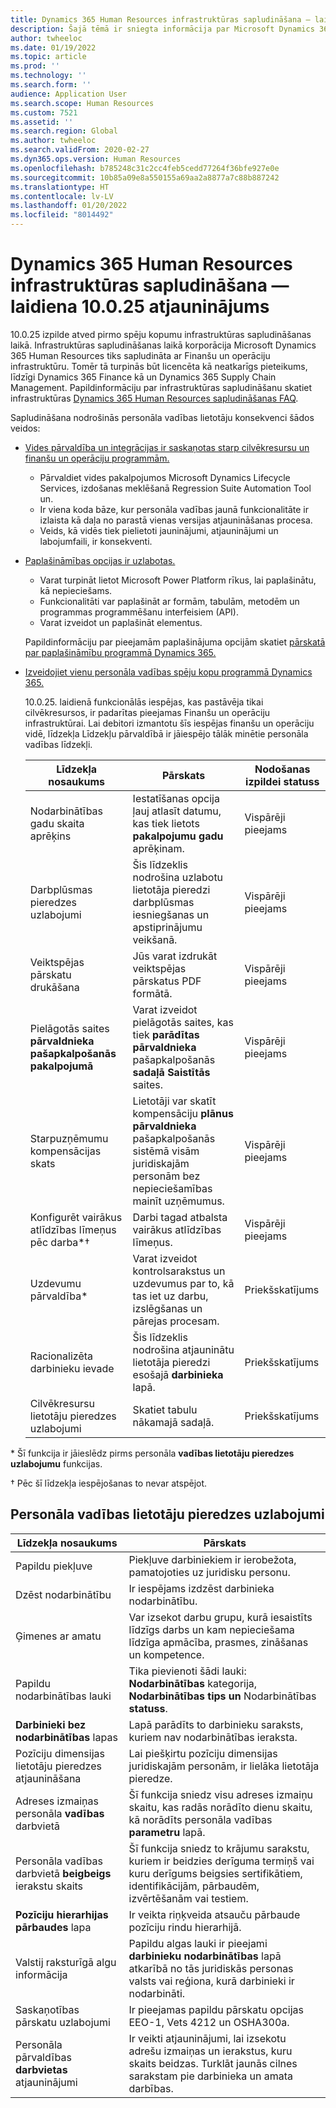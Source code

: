 ```yaml
---
title: Dynamics 365 Human Resources infrastruktūras sapludināšana — laidiena 10.0.25 atjauninājums
description: Šajā tēmā ir sniegta informācija par Microsoft Dynamics 365 Human Resources izlaidi 10.0.25, kas atved pirmo spēju kopumu infrastruktūras saplūdē.
author: twheeloc
ms.date: 01/19/2022
ms.topic: article
ms.prod: ''
ms.technology: ''
ms.search.form: ''
audience: Application User
ms.search.scope: Human Resources
ms.custom: 7521
ms.assetid: ''
ms.search.region: Global
ms.author: twheeloc
ms.search.validFrom: 2020-02-27
ms.dyn365.ops.version: Human Resources
ms.openlocfilehash: b785248c31c2cc4feb5cedd77264f36bfe927e0e
ms.sourcegitcommit: 10b85a09e8a550155a69aa2a8877a7c88b887242
ms.translationtype: HT
ms.contentlocale: lv-LV
ms.lasthandoff: 01/20/2022
ms.locfileid: "8014492"
---
```

# <a name="dynamics-365-human-resources-infrastructure-merge---release-10025-update"></a>Dynamics 365 Human Resources infrastruktūras sapludināšana — laidiena 10.0.25 atjauninājums

10.0.25 izpilde atved pirmo spēju kopumu infrastruktūras sapludināšanas laikā. Infrastruktūras sapludināšanas laikā korporācija Microsoft Dynamics 365 Human Resources tiks sapludināta ar Finanšu un operāciju infrastruktūru. Tomēr tā turpinās būt licencēta kā neatkarīgs pieteikums, līdzīgi Dynamics 365 Finance kā un Dynamics 365 Supply Chain Management. Papildinformāciju par infrastruktūras sapludināšanu skatiet infrastruktūras [Dynamics 365 Human Resources sapludināšanas FAQ](../human-resources/hr-infrastructure-merge-faq.md).

Sapludināšana nodrošinās personāla vadības lietotāju konsekvenci šādos veidos:

- [Vides pārvaldība un integrācijas ir saskaņotas starp cilvēkresursu un finanšu un operāciju programmām.](/dynamics365-release-plan/2021wave2/human-resources/dynamics365-human-resources/consistent-environment-management-integrations-between-human-resources-finance-operations-apps)

    - Pārvaldiet vides pakalpojumos Microsoft Dynamics Lifecycle Services, izdošanas meklēšanā Regression Suite Automation Tool un.
    - Ir viena koda bāze, kur personāla vadības jaunā funkcionalitāte ir izlaista kā daļa no parastā vienas versijas atjaunināšanas procesa.
    - Veids, kā vidēs tiek pielietoti jauninājumi, atjauninājumi un labojumfaili, ir konsekventi.

- [Paplašināmības opcijas ir uzlabotas.](/dynamics365-release-plan/2021wave2/human-resources/dynamics365-human-resources/improve-extensibility-options.md)

    - Varat turpināt lietot Microsoft Power Platform rīkus, lai paplašinātu, kā nepieciešams.
    - Funkcionalitāti var paplašināt ar formām, tabulām, metodēm un programmas programmēšanu interfeisiem (API).
    - Varat izveidot un paplašināt elementus.

    Papildinformāciju par pieejamām paplašinājuma opcijām skatiet [pārskatā par paplašināmību programmā Dynamics 365.](../fin-ops-core/dev-itpro/extensibility/extensibility-home-page.md)

- [Izveidojiet vienu personāla vadības spēju kopu programmā Dynamics 365.](/dynamics365-release-plan/2021wave2/human-resources/create-one-set-human-resources-capabilities-within-dynamics-365.md)

    10.0.25. laidienā funkcionālās iespējas, kas pastāvēja tikai cilvēkresursos, ir padarītas pieejamas Finanšu un operāciju infrastruktūrai. Lai debitori izmantotu šīs iespējas finanšu un operāciju vidē, līdzekļa Līdzekļu pārvaldībā ir jāiespējo tālāk minētie personāla vadības līdzekļi.

    | Līdzekļa nosaukums | Pārskats | Nodošanas izpildei statuss | 
    |--------------|----------|----------------| 
    | Nodarbinātības gadu skaita aprēķins | Iestatīšanas opcija ļauj atlasīt datumu, kas tiek lietots **pakalpojumu gadu** aprēķinam. | Vispārēji pieejams | 
    | Darbplūsmas pieredzes uzlabojumi | Šis līdzeklis nodrošina uzlabotu lietotāja pieredzi darbplūsmas iesniegšanas un apstiprinājumu veikšanā. | Vispārēji pieejams | 
    | Veiktspējas pārskatu drukāšana | Jūs varat izdrukāt veiktspējas pārskatus PDF formātā. | Vispārēji pieejams | 
    | Pielāgotās saites **pārvaldnieka pašapkalpošanās pakalpojumā** | Varat izveidot pielāgotās saites, kas tiek **parādītas pārvaldnieka** pašapkalpošanās **sadaļā Saistītās** saites. | Vispārēji pieejams | 
    | Starpuzņēmumu kompensācijas skats | Lietotāji var skatīt kompensāciju **plānus pārvaldnieka** pašapkalpošanās sistēmā visām juridiskajām personām bez nepieciešamības mainīt uzņēmumus. | Vispārēji pieejams | 
    | Konfigurēt vairākus atlīdzības līmeņus pēc darba\*&dagger; | Darbi tagad atbalsta vairākus atlīdzības līmeņus. | Vispārēji pieejams | 
    | Uzdevumu pārvaldība\* | Varat izveidot kontrolsarakstus un uzdevumus par to, kā tas iet uz darbu, izslēgšanas un pārejas procesam. | Priekšskatījums | 
    | Racionalizēta darbinieku ievade | Šis līdzeklis nodrošina atjauninātu lietotāja pieredzi esošajā **darbinieka** lapā. | Priekšskatījums | 
    | Cilvēkresursu lietotāju pieredzes uzlabojumi | Skatiet tabulu nākamajā sadaļā.  | Priekšskatījums | 

\* Šī funkcija ir jāieslēdz pirms personāla **vadības lietotāju pieredzes uzlabojumu** funkcijas.

&dagger; Pēc šī līdzekļa iespējošanas to nevar atspējot.

## <a name="human-resource-user-experience-enhancements"></a>Personāla vadības lietotāju pieredzes uzlabojumi

| Līdzekļa nosaukums | Pārskats | 
|--------------|----------| 
| Papildu piekļuve | Piekļuve darbiniekiem ir ierobežota, pamatojoties uz juridisku personu. | 
| Dzēst nodarbinātību | Ir iespējams izdzēst darbinieka nodarbinātību. | 
| Ģimenes ar amatu | Var izsekot darbu grupu, kurā iesaistīts līdzīgs darbs un kam nepieciešama līdzīga apmācība, prasmes, zināšanas un kompetence. | 
| Papildu nodarbinātības lauki | Tika pievienoti šādi lauki: **Nodarbinātības** kategorija, **Nodarbinātības tips un** Nodarbinātības **statuss**. | 
| **Darbinieki bez nodarbinātības** lapas | Lapā parādīts to darbinieku saraksts, kuriem nav nodarbinātības ieraksta. | 
| Pozīciju dimensijas lietotāju pieredzes atjaunināšana | Lai piešķirtu pozīciju dimensijas juridiskajām personām, ir lielāka lietotāja pieredze. | 
| Adreses izmaiņas personāla **vadības** darbvietā | Šī funkcija sniedz visu adreses izmaiņu skaitu, kas radās norādīto dienu skaitu, kā norādīts personāla vadības **parametru** lapā. | 
| Personāla vadības darbvietā **beigbeigs** ierakstu skaits | Šī funkcija sniedz to krājumu sarakstu, kuriem ir beidzies derīguma termiņš vai kuru derīgums beigsies sertifikātiem, identifikācijām, pārbaudēm, izvērtēšanām vai testiem. | 
| **Pozīciju hierarhijas pārbaudes** lapa | Ir veikta riņķveida atsauču pārbaude pozīciju rindu hierarhijā. | 
| Valstij raksturīgā algu informācija | Papildu algas lauki ir pieejami **darbinieku nodarbinātības** lapā atkarībā no tās juridiskās personas valsts vai reģiona, kurā darbinieki ir nodarbināti. | 
| Saskaņotības pārskatu uzlabojumi | Ir pieejamas papildu pārskatu opcijas EEO-1, Vets 4212 un OSHA300a. | 
| Personāla pārvaldības **darbvietas** atjauninājumi | Ir veikti atjauninājumi, lai izsekotu adrešu izmaiņas un ierakstus, kuru skaits beidzas. Turklāt jaunās cilnes sarakstam pie darbinieka un amata darbības. | 
